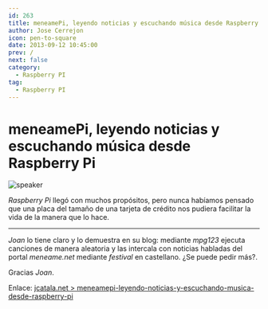 ```yaml
---
id: 263
title: meneamePi, leyendo noticias y escuchando música desde Raspberry Pi
author: Jose Cerrejon
icon: pen-to-square
date: 2013-09-12 10:45:00
prev: /
next: false
category:
  - Raspberry PI
tag:
  - Raspberry PI
---
```


# meneamePi, leyendo noticias y escuchando música desde Raspberry Pi

![speaker](/images/speaker.jpg)

*Raspberry Pi* llegó con muchos propósitos, pero nunca habíamos pensado que una placa del tamaño de una tarjeta de crédito nos pudiera facilitar la vida de la manera que lo hace.

- - -
*Joan* lo tiene claro y lo demuestra en su blog: mediante *mpg123* ejecuta canciones de manera aleatoria y las intercala con noticias habladas del portal *meneame.net* mediante *festival* en castellano. ¿Se puede pedir más?.

Gracias *Joan*.

Enlace: [jcatala.net > meneamepi-leyendo-noticias-y-escuchando-musica-desde-raspberry-pi](http://jcatala.net/categoria-gnulinux/meneamepi-leyendo-noticias-y-escuchando-musica-desde-raspberry-pi)